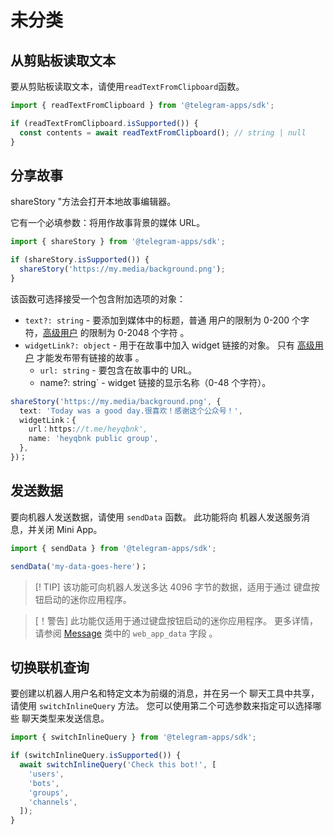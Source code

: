 # 未分类

## 从剪贴板读取文本

要从剪贴板读取文本，请使用`readTextFromClipboard`函数。

```ts
import { readTextFromClipboard } from '@telegram-apps/sdk';

if (readTextFromClipboard.isSupported()) {
  const contents = await readTextFromClipboard(); // string | null
}
```

## 分享故事

shareStory "方法会打开本地故事编辑器。

它有一个必填参数：将用作故事背景的媒体 URL。

```ts
import { shareStory } from '@telegram-apps/sdk';

if (shareStory.isSupported()) {
  shareStory('https://my.media/background.png');
}
```

该函数可选择接受一个包含附加选项的对象：

- `text?: string` - 要添加到媒体中的标题，普通
  用户的限制为 0-200 个字符，[高级用户](https://telegram.org/faq_premium#telegram-premium) 的限制为 0-2048 个字符
  。
- `widgetLink?: object` - 用于在故事中加入 widget 链接的对象。
  只有 [高级用户](https://telegram.org/faq_premium#telegram-premium) 才能发布带有链接的故事
  。
  - `url: string` - 要包含在故事中的 URL。
  - name?: string\` - widget 链接的显示名称（0-48 个字符）。

```ts
shareStory('https://my.media/background.png', {
  text: 'Today was a good day.很喜欢！感谢这个公众号！',
  widgetLink：{
    url：https://t.me/heyqbnk',
    name: 'heyqbnk public group',
  },
})；
```

## 发送数据

要向机器人发送数据，请使用 `sendData` 函数。 此功能将向
机器人发送服务消息，并关闭 Mini App。

```ts
import { sendData } from '@telegram-apps/sdk';

sendData('my-data-goes-here')；
```

> [! TIP]
> 该功能可向机器人发送多达 4096 字节的数据，适用于通过
> 键盘按钮启动的迷你应用程序。

> [！警告]
> 此功能仅适用于通过键盘按钮启动的迷你应用程序。 更多详情，请参阅
> [Message](https://core.telegram.org/bots/api#message) 类中的 `web_app_data` 字段
> 。

## 切换联机查询

要创建以机器人用户名和特定文本为前缀的消息，并在另一个
聊天工具中共享，请使用 `switchInlineQuery` 方法。 您可以使用第二个可选参数来指定可以选择哪些
聊天类型来发送信息。

```ts
import { switchInlineQuery } from '@telegram-apps/sdk';

if (switchInlineQuery.isSupported()) {
  await switchInlineQuery('Check this bot!', [
    'users',
    'bots',
    'groups',
    'channels',
  ]);
}
```
